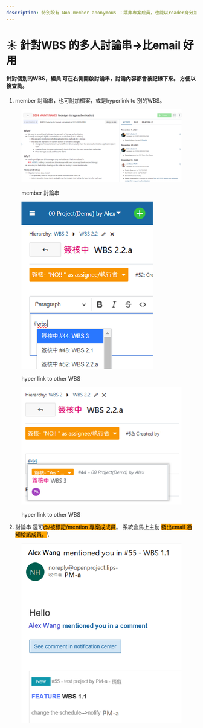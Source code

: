 ```yaml
---
description: 特別設有 Non-member anonymous ：讓非專案成員，也能以reader身分加入專案，看到 有限度的專案內容
---
```


# ☀️ 針對WBS 的多人討論串->比email 好用

#### 針對個別的WBS，**組員 可在右側開啟討論串，討論內容都會被記錄下來**。 方便以後查詢。

1. member 討論串，也可附加檔案，或是hyperlink to 別的WBS。

<figure><img src="../.gitbook/assets/image (1) (1) (1) (1) (1) (1) (1) (1) (1) (1) (1) (1).png" alt=""><figcaption><p>member 討論串</p></figcaption></figure>

<figure><img src="../.gitbook/assets/image (1) (1) (1) (1) (1) (1) (1) (1) (1).png" alt=""><figcaption><p>hyper link to other WBS</p></figcaption></figure>

<figure><img src="../.gitbook/assets/image (1) (1).png" alt=""><figcaption><p>hyper link to other WBS</p></figcaption></figure>

2. 討論串 還可<mark style="background-color:orange;">@/被標記/mention 專案成成員</mark>。 系統會馬上主動 <mark style="background-color:orange;">發出email 通知給該成員。</mark>\


<figure><img src="../.gitbook/assets/image (3) (1) (1) (1) (1).png" alt=""><figcaption></figcaption></figure>


